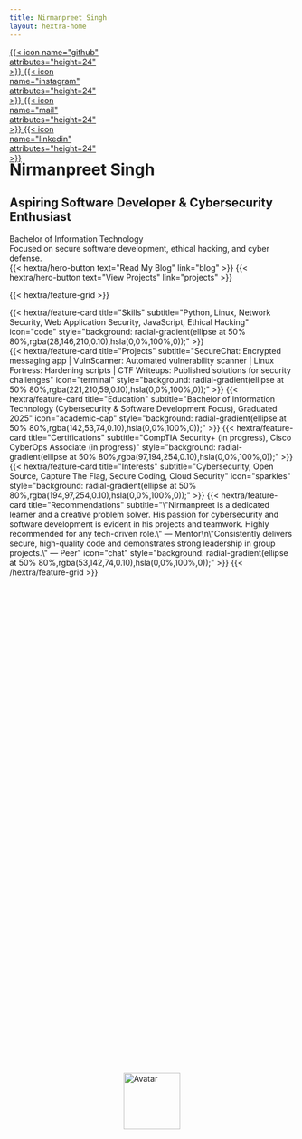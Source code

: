 ```yaml
---
title: Nirmanpreet Singh
layout: hextra-home
---
```


<style>
.social-tooltip {
  visibility: hidden;
  opacity: 0;
  position: absolute;
  left: 50%;
  top: -32px;
  transform: translateX(-50%);
  background: #222;
  color: #fff;
  padding: 4px 12px;
  border-radius: 8px;
  font-size: 0.95rem;
  white-space: nowrap;
  transition: opacity 0.2s;
  z-index: 10;
}
.social-icon:hover .social-tooltip,
.social-icon:focus .social-tooltip {
  visibility: visible;
  opacity: 1;
}
.feature-card-popup {
  position: relative;
  display: inline-block;
}
.popup-modal {
  display: none;
  position: absolute;
  top: 50%;
  left: 50%;
  transform: translate(-40%, -50%);
  width: 380px;
  min-height: 220px;
  background: rgba(34,34,34,0.40); /* translucent */
  color: #fff;
  border-radius: 24px;
  box-shadow: 0 12px 48px rgba(0,0,0,0.35);
  padding: 2rem 2rem 1.5rem 2rem;
  z-index: 100;
  backdrop-filter: blur(8px);
  border: 1px solid rgba(28,146,210,0.18);
}
.popup-modal h3 {
  margin-top: 0;
  font-size: 1.4rem;
  font-weight: 700;
  letter-spacing: 1px;
  margin-bottom: 1rem;
}
.popup-modal ul {
  margin-bottom: 1.2rem;
  padding-left: 1.2rem;
}
.popup-modal a {
  color: #1c92d2;
  font-weight: 600;
  text-decoration: underline;
}
.feature-card-popup:hover .popup-modal,
.feature-card-popup:focus-within .popup-modal {
  display: block;
}
</style>

<div class="hx:w-full hx:flex hx:flex-col hx:items-center hx:justify-center hx:mt-8 hx:relative">
  <div class="hx:relative" style="width:160px;height:160px;">
    <img src="https://gravatar.com/avatar/bfd1ed7dab854d1aa5f5c755114da46ccb6c85648373ed876eb322d4876fa731?v=1639790166000&size=120&d=initials"
      alt="Avatar"
      width="100"
      height="100"
      class="hx:rounded-full hx:shadow-lg"
      style="position:absolute;left:50%;top:50%;transform:translate(-50%,-50%);z-index:2;"
    >
    <!-- Top (0°) -->
    <a href="https://github.com/nirmanpreet" target="_blank"
       class="social-icon hx:bg-gray-800 hx:rounded-full hx:p-2 hx:flex hx:items-center hx:justify-center hx:shadow hx:transition hover:hx:bg-primary-400 hx:absolute"
       style="left:50%;top:0;transform:translate(-50%,-50%);z-index:3;">
      {{< icon name="github" attributes="height=24" >}}
      <span class="social-tooltip">Visit my Github</span>
    </a>
    <!-- Right (90°) -->
    <a href="https://instagram.com/yourusername" target="_blank"
       class="social-icon hx:bg-gray-800 hx:rounded-full hx:p-2 hx:flex hx:items-center hx:justify-center hx:shadow hx:transition hover:hx:bg-primary-400 hx:absolute"
       style="left:100%;top:50%;transform:translate(-50%,-50%);z-index:3;">
      {{< icon name="instagram" attributes="height=24" >}}
      <span class="social-tooltip">Visit my Instagram</span>
    </a>
    <!-- Bottom (180°) -->
    <a href="mailto:nirmanpreet@gmail.com"
       class="social-icon hx:bg-gray-800 hx:rounded-full hx:p-2 hx:flex hx:items-center hx:justify-center hx:shadow hx:transition hover:hx:bg-primary-400 hx:absolute"
       style="left:50%;top:100%;transform:translate(-50%,-50%);z-index:3;">
      {{< icon name="mail" attributes="height=24" >}}
      <span class="social-tooltip">Send me an Email</span>
    </a>
    <!-- Left (270°) -->
    <a href="https://linkedin.com/in/yourusername" target="_blank"
       class="social-icon hx:bg-gray-800 hx:rounded-full hx:p-2 hx:flex hx:items-center hx:justify-center hx:shadow hx:transition hover:hx:bg-primary-400 hx:absolute"
       style="left:0;top:50%;transform:translate(-50%,-50%);z-index:3;">
      {{< icon name="linkedin" attributes="height=24" >}}
      <span class="social-tooltip">Visit my LinkedIn</span>
    </a>
  </div>
  <h1 class="hx:mt-8 hx:text-4xl hx:font-bold hx:text-center">Nirmanpreet Singh</h1>
  <h2 class="hx:text-xl hx:font-semibold hx:mt-2 hx:text-center">Aspiring Software Developer & Cybersecurity Enthusiast</h2>
  <div class="hx:mt-2 hx:text-lg hx:text-center">Bachelor of Information Technology</div>
  <div class="hx:text-base hx:text-gray-400 hx:mb-4 hx:text-center">Focused on secure software development, ethical hacking, and cyber defense.</div>
  <div class="hx:mb-6 hx:flex hx:gap-4 hx:justify-center">
  {{< hextra/hero-button text="Read My Blog" link="blog" >}}
  {{< hextra/hero-button text="View Projects" link="projects" >}}
</div>
</div>


{{< hextra/feature-grid >}}
  <div class="feature-card-popup">
    {{< hextra/feature-card
      title="Skills"
      subtitle="Python, Linux, Network Security, Web Application Security, JavaScript, Ethical Hacking"
      icon="code"
      style="background: radial-gradient(ellipse at 50% 80%,rgba(28,146,210,0.10),hsla(0,0%,100%,0));"
    >}}
    <div class="popup-modal">
      <h3>Skills Details</h3>
      <ul>
        <li>Python: Scripting, automation, and security tools</li>
        <li>Linux: Server management, hardening, and bash scripting</li>
        <li>Network Security: Firewalls, IDS/IPS, and secure protocols</li>
        <li>Web Application Security: OWASP Top 10, penetration testing</li>
        <li>JavaScript: Frontend and backend development</li>
        <li>Ethical Hacking: CTFs, vulnerability assessment</li>
      </ul>
      <a href='projects'>See related projects</a>
    </div>
  </div>
  {{< hextra/feature-card
    title="Projects"
    subtitle="SecureChat: Encrypted messaging app | VulnScanner: Automated vulnerability scanner | Linux Fortress: Hardening scripts | CTF Writeups: Published solutions for security challenges"
    icon="terminal"
    style="background: radial-gradient(ellipse at 50% 80%,rgba(221,210,59,0.10),hsla(0,0%,100%,0));"
  >}}
  {{< hextra/feature-card
    title="Education"
    subtitle="Bachelor of Information Technology (Cybersecurity & Software Development Focus), Graduated 2025"
    icon="academic-cap"
    style="background: radial-gradient(ellipse at 50% 80%,rgba(142,53,74,0.10),hsla(0,0%,100%,0));"
  >}}
  {{< hextra/feature-card
    title="Certifications"
    subtitle="CompTIA Security+ (in progress), Cisco CyberOps Associate (in progress)"
    style="background: radial-gradient(ellipse at 50% 80%,rgba(97,194,254,0.10),hsla(0,0%,100%,0));"
  >}}
  {{< hextra/feature-card
    title="Interests"
    subtitle="Cybersecurity, Open Source, Capture The Flag, Secure Coding, Cloud Security"
    icon="sparkles"
    style="background: radial-gradient(ellipse at 50% 80%,rgba(194,97,254,0.10),hsla(0,0%,100%,0));"
  >}}
  {{< hextra/feature-card
    title="Recommendations"
    subtitle="\"Nirmanpreet is a dedicated learner and a creative problem solver. His passion for cybersecurity and software development is evident in his projects and teamwork. Highly recommended for any tech-driven role.\" — Mentor\n\"Consistently delivers secure, high-quality code and demonstrates strong leadership in group projects.\" — Peer"
    icon="chat"
    style="background: radial-gradient(ellipse at 50% 80%,rgba(53,142,74,0.10),hsla(0,0%,100%,0));"
  >}}
{{< /hextra/feature-grid >}}